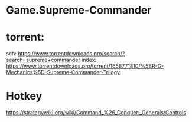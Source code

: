 # Game.Supreme-Commander
# torrent:
sch: https://www.torrentdownloads.pro/search/?search=supreme+commander
index: https://www.torrentdownloads.pro/torrent/1658771810/%5BR-G-Mechanics%5D-Supreme-Commander-Trilogy

# Hotkey
https://strategywiki.org/wiki/Command_%26_Conquer:_Generals/Controls
